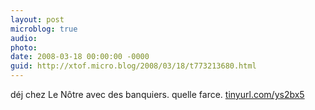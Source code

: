 ```yaml
---
layout: post
microblog: true
audio: 
photo: 
date: 2008-03-18 00:00:00 -0000
guid: http://xtof.micro.blog/2008/03/18/t773213680.html
---
```

déj chez Le Nôtre avec des banquiers. quelle farce. [tinyurl.com/ys2bx5](http://tinyurl.com/ys2bx5)
